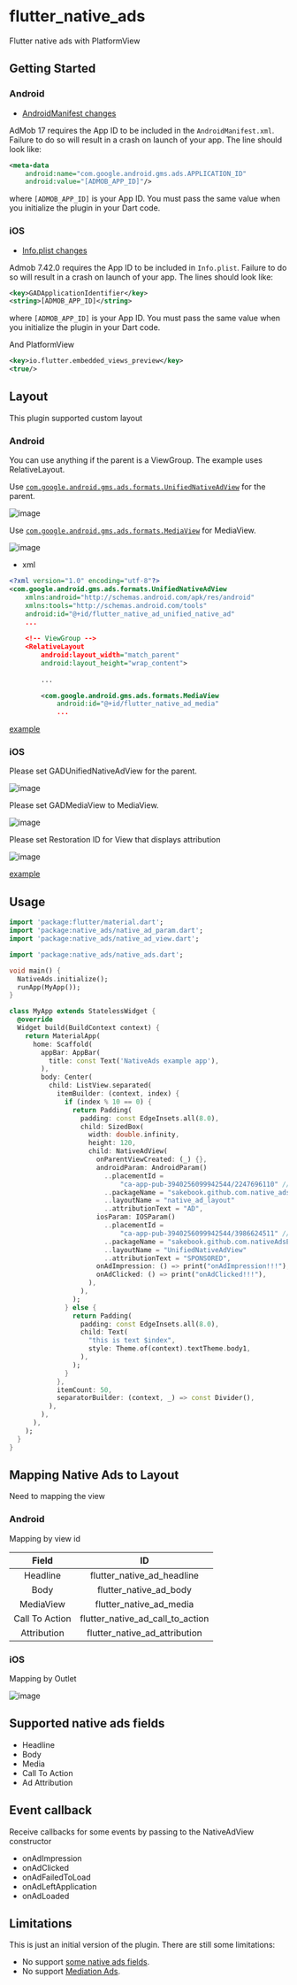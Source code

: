 # flutter_native_ads

Flutter native ads with PlatformView

## Getting Started
### Android
- [AndroidManifest changes](https://developers.google.com/admob/android/quick-start#update_your_androidmanifestxml)

AdMob 17 requires the App ID to be included in the `AndroidManifest.xml`. Failure
to do so will result in a crash on launch of your app.  The line should look like:

```xml
<meta-data
    android:name="com.google.android.gms.ads.APPLICATION_ID"
    android:value="[ADMOB_APP_ID]"/>
```

where `[ADMOB_APP_ID]` is your App ID.  You must pass the same value when you 
initialize the plugin in your Dart code.

### iOS
- [Info.plist changes](https://developers.google.com/admob/ios/quick-start#update_your_infoplist)

Admob 7.42.0 requires the App ID to be included in `Info.plist`. Failure to do so will result in a crash on launch of your app. The lines should look like:

```xml
<key>GADApplicationIdentifier</key>
<string>[ADMOB_APP_ID]</string>
```

where `[ADMOB_APP_ID]` is your App ID.  You must pass the same value when you initialize the plugin in your Dart code.

And PlatformView

```xml
<key>io.flutter.embedded_views_preview</key>
<true/>
```

## Layout
This plugin supported custom layout

### Android
You can use anything if the parent is a ViewGroup.
The example uses RelativeLayout.

Use [`com.google.android.gms.ads.formats.UnifiedNativeAdView`](https://developers.google.com/android/reference/com/google/android/gms/ads/formats/UnifiedNativeAdView) for the parent.

![image](https://raw.githubusercontent.com/sakebook/flutter_native_ads/master/art/android_unified_native_ad_view.png)

Use [`com.google.android.gms.ads.formats.MediaView`](https://developers.google.com/android/reference/com/google/android/gms/ads/formats/MediaView) for MediaView.

![image](https://raw.githubusercontent.com/sakebook/flutter_native_ads/master/art/android_media_view.png)

- xml

```xml
<?xml version="1.0" encoding="utf-8"?>
<com.google.android.gms.ads.formats.UnifiedNativeAdView 
    xmlns:android="http://schemas.android.com/apk/res/android"
    xmlns:tools="http://schemas.android.com/tools"
    android:id="@+id/flutter_native_ad_unified_native_ad"
    ...
    
    <!-- ViewGroup -->
    <RelativeLayout
        android:layout_width="match_parent"
        android:layout_height="wrap_content">
        
        ...

        <com.google.android.gms.ads.formats.MediaView
            android:id="@+id/flutter_native_ad_media"
            ...
```

[example](https://github.com/sakebook/flutter_native_ads/blob/master/example/android/app/src/main/res/layout/native_ad_layout.xml)

### iOS
Please set GADUnifiedNativeAdView for the parent.

![image](https://raw.githubusercontent.com/sakebook/flutter_native_ads/master/art/ios_unified_native_ad_view.png)

Please set GADMediaView to MediaView.

![image](https://raw.githubusercontent.com/sakebook/flutter_native_ads/master/art/ios_media_view.png)

Please set Restoration ID for View that displays attribution

![image](https://raw.githubusercontent.com/sakebook/flutter_native_ads/master/art/ios_attribution.png)

[example](https://github.com/sakebook/flutter_native_ads/blob/master/example/ios/Runner/UnifiedNativeAdView.xib)


## Usage

```dart
import 'package:flutter/material.dart';
import 'package:native_ads/native_ad_param.dart';
import 'package:native_ads/native_ad_view.dart';

import 'package:native_ads/native_ads.dart';

void main() {
  NativeAds.initialize();
  runApp(MyApp());
}

class MyApp extends StatelessWidget {
  @override
  Widget build(BuildContext context) {
    return MaterialApp(
      home: Scaffold(
        appBar: AppBar(
          title: const Text('NativeAds example app'),
        ),
        body: Center(
          child: ListView.separated(
            itemBuilder: (context, index) {
              if (index % 10 == 0) {
                return Padding(
                  padding: const EdgeInsets.all(8.0),
                  child: SizedBox(
                    width: double.infinity,
                    height: 120,
                    child: NativeAdView(
                      onParentViewCreated: (_) {},
                      androidParam: AndroidParam()
                        ..placementId =
                            "ca-app-pub-3940256099942544/2247696110" // test
                        ..packageName = "sakebook.github.com.native_ads_example"
                        ..layoutName = "native_ad_layout"
                        ..attributionText = "AD",
                      iosParam: IOSParam()
                        ..placementId =
                            "ca-app-pub-3940256099942544/3986624511" // test
                        ..packageName = "sakebook.github.com.nativeAdsExample"
                        ..layoutName = "UnifiedNativeAdView"
                        ..attributionText = "SPONSORED",
                      onAdImpression: () => print("onAdImpression!!!"),
                      onAdClicked: () => print("onAdClicked!!!"),
                    ),
                  ),
                );
              } else {
                return Padding(
                  padding: const EdgeInsets.all(8.0),
                  child: Text(
                    "this is text $index",
                    style: Theme.of(context).textTheme.body1,
                  ),
                );
              }
            },
            itemCount: 50,
            separatorBuilder: (context, _) => const Divider(),
          ),
        ),
      ),
    );
  }
}
```

## Mapping Native Ads to Layout
Need to mapping the view

### Android
Mapping by view id

|Field|ID|
|:---:|:---:|
|Headline|flutter_native_ad_headline|
|Body|flutter_native_ad_body|
|MediaView|flutter_native_ad_media|
|Call To Action|flutter_native_ad_call_to_action|
|Attribution|flutter_native_ad_attribution|

### iOS
Mapping by Outlet

![image](https://raw.githubusercontent.com/sakebook/flutter_native_ads/master/art/ios_mapping.png)

## Supported native ads fields
- Headline
- Body
- Media
- Call To Action
- Ad Attribution


## Event callback
Receive callbacks for some events by passing to the NativeAdView constructor

- onAdImpression
- onAdClicked
- onAdFailedToLoad
- onAdLeftApplication
- onAdLoaded

## Limitations

This is just an initial version of the plugin. There are still some
limitations:

- No support [some native ads fields](https://support.google.com/admob/answer/6240809).
- No support [Mediation Ads](https://developers.google.com/admob/android/mediate).
